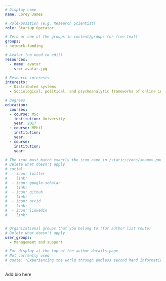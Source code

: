 ```yaml
---
# Display name
name: Corey James

# Role/position (e.g. Research Scientist)
role: Startup Operator

# Zero or one of the groups in content/groups (or free text)
groups:
- network-funding

# Avatar (no need to edit)
resources:
  - name: avatar
    src: avatar.jpg

# Research interests
interests:
  - Distributed systems
  - Sociological, political, and psychoanalytic frameworks of online interactions

# Degrees
education:
  courses:
  - course: MSc 
    institution: University 
    year: 2017
  - course: MPhil
    institution: 
    year: 
  - course: 
    institution:
    year:

# The icon must match exactly the icon name in /static/icons/<name>.png
# Delete what doesn't apply
# social:
#  - icon: twitter
#    link: 
#  - icon: google-scholar
#    link: 
#  - icon: github
#    link: 
#  - icon: orcid
#    link: 
#  - icon: linkedin
#    link: 


# Organizational groups that you belong to (for author list route)
# Delete what doesn't apply
user_groups:
  - Management and support

# For display at the top of the author details page
# Not currently used
# quote: "Experiencing the world through endless second hand information isn't enough. If we want authenticity, we have to initiate it." - Travis Rice
---
```


Add bio here
